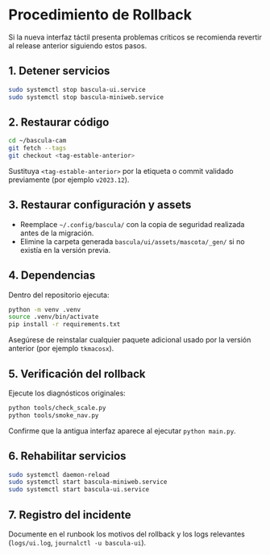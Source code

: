 # Procedimiento de Rollback

Si la nueva interfaz táctil presenta problemas críticos se recomienda revertir al release anterior siguiendo estos pasos.

## 1. Detener servicios
```bash
sudo systemctl stop bascula-ui.service
sudo systemctl stop bascula-miniweb.service
```

## 2. Restaurar código
```bash
cd ~/bascula-cam
git fetch --tags
git checkout <tag-estable-anterior>
```
Sustituya `<tag-estable-anterior>` por la etiqueta o commit validado previamente (por ejemplo `v2023.12`).

## 3. Restaurar configuración y assets
- Reemplace `~/.config/bascula/` con la copia de seguridad realizada antes de la migración.
- Elimine la carpeta generada `bascula/ui/assets/mascota/_gen/` si no existía en la versión previa.

## 4. Dependencias
Dentro del repositorio ejecuta:
```bash
python -m venv .venv
source .venv/bin/activate
pip install -r requirements.txt
```
Asegúrese de reinstalar cualquier paquete adicional usado por la versión anterior (por ejemplo `tkmacosx`).

## 5. Verificación del rollback
Ejecute los diagnósticos originales:
```bash
python tools/check_scale.py
python tools/smoke_nav.py
```
Confirme que la antigua interfaz aparece al ejecutar `python main.py`.

## 6. Rehabilitar servicios
```bash
sudo systemctl daemon-reload
sudo systemctl start bascula-miniweb.service
sudo systemctl start bascula-ui.service
```

## 7. Registro del incidente
Documente en el runbook los motivos del rollback y los logs relevantes (`logs/ui.log`, `journalctl -u bascula-ui`).

